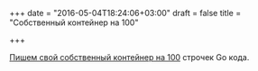 +++
date = "2016-05-04T18:24:06+03:00"
draft = false
title = "Cобственный контейнер на 100"

+++

<p><a href="http://www.infoq.com/articles/build-a-container-golang">Пишем свой собственный контейнер на&nbsp;100</a> строчек Go кода.</p>

